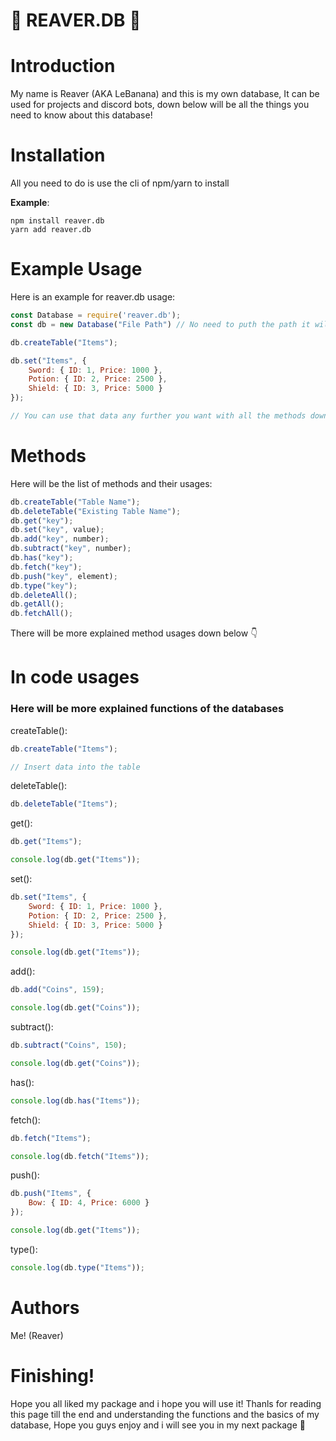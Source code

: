 # 🌟 **REAVER.DB** 🌟

# **Introduction**
My name is Reaver (AKA LeBanana) and this is my own database,
It can be used for projects and discord bots,
down below will be all the things you need to know about this database!

# Installation
All you need to do is use the cli of npm/yarn to install

**Example**:
```
npm install reaver.db
yarn add reaver.db
```

# Example Usage
Here is an example for reaver.db usage:

```js
const Database = require('reaver.db');
const db = new Database("File Path") // No need to puth the path it will put json.sqlite by default

db.createTable("Items");

db.set("Items", {
    Sword: { ID: 1, Price: 1000 },
    Potion: { ID: 2, Price: 2500 },
    Shield: { ID: 3, Price: 5000 }
});

// You can use that data any further you want with all the methods down below
```

# Methods
Here will be the list of methods and their usages:
```js
db.createTable("Table Name");
db.deleteTable("Existing Table Name");
db.get("key");
db.set("key", value);
db.add("key", number);
db.subtract("key", number);
db.has("key");
db.fetch("key");
db.push("key", element);
db.type("key");
db.deleteAll();
db.getAll();
db.fetchAll();
```

There will be more explained method usages down below 👇

# In code usages
<h3>Here will be more explained functions of the databases</h3>

createTable():
```js
db.createTable("Items");

// Insert data into the table
```

deleteTable():
```js
db.deleteTable("Items");
```

get():
```js
db.get("Items");

console.log(db.get("Items"));
```

set():
```js
db.set("Items", {
    Sword: { ID: 1, Price: 1000 },
    Potion: { ID: 2, Price: 2500 },
    Shield: { ID: 3, Price: 5000 }
});

console.log(db.get("Items"));
```

add():
```js
db.add("Coins", 159);

console.log(db.get("Coins"));
```

subtract():
```js
db.subtract("Coins", 150);

console.log(db.get("Coins"));
```

has():
```js
console.log(db.has("Items"));
```

fetch():
```js
db.fetch("Items");

console.log(db.fetch("Items"));
```

push():
```js
db.push("Items", { 
    Bow: { ID: 4, Price: 6000 }
});

console.log(db.get("Items"));
```

type():
```js
console.log(db.type("Items"));
```

# **Authors**
Me! (Reaver)

# Finishing!
Hope you all liked my package and i hope you will use it!
Thanls for reading this page till the end and understanding the functions and the basics of my database, Hope you guys enjoy and i will see you in my next package 👋